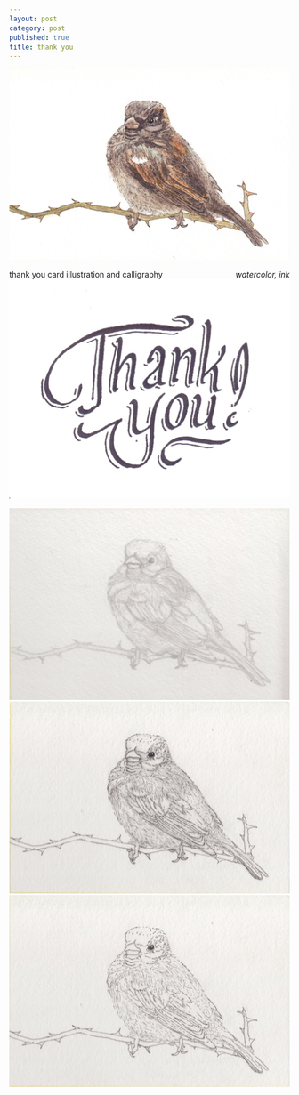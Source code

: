 ```yaml
---
layout: post
category: post
published: true
title: thank you
---
```

![sparrow](/media/client/me/sparrow-1200w.jpeg)
<!--more-->
<span class='date' style='float:right;'>*watercolor, ink*</span>  
  
  
thank you card illustration and calligraphy  
![thank you](/media/client/me/thank-you-1200w.jpeg)
  
![progress 1](/media/client/me/sparrow-progress-1.jpeg)
![progress 2](/media/client/me/sparrow-progress-2.jpeg)
![progress 3](/media/client/me/sparrow-progress-3.jpeg)
  
  